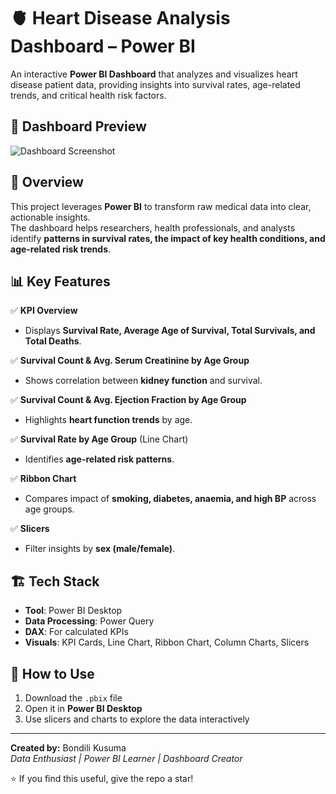 # 🫀 Heart Disease Analysis Dashboard – Power BI

An interactive **Power BI Dashboard** that analyzes and visualizes heart disease patient data, providing insights into survival rates, age-related trends, and critical health risk factors.

## 📸 Dashboard Preview

![Dashboard Screenshot](7419bb05-9466-4b59-8e57-d2cb40802408.png)


## 📌 Overview

This project leverages **Power BI** to transform raw medical data into clear, actionable insights.  
The dashboard helps researchers, health professionals, and analysts identify **patterns in survival rates, the impact of key health conditions, and age-related risk trends**.

## 📊 Key Features

✅ **KPI Overview**  
- Displays **Survival Rate, Average Age of Survival, Total Survivals, and Total Deaths**.

✅ **Survival Count & Avg. Serum Creatinine by Age Group**  
- Shows correlation between **kidney function** and survival.

✅ **Survival Count & Avg. Ejection Fraction by Age Group**  
- Highlights **heart function trends** by age.

✅ **Survival Rate by Age Group** (Line Chart)  
- Identifies **age-related risk patterns**.

✅ **Ribbon Chart**  
- Compares impact of **smoking, diabetes, anaemia, and high BP** across age groups.

✅ **Slicers**  
- Filter insights by **sex (male/female)**.

## 🏗️ Tech Stack

- **Tool**: Power BI Desktop  
- **Data Processing**: Power Query  
- **DAX**: For calculated KPIs  
- **Visuals**: KPI Cards, Line Chart, Ribbon Chart, Column Charts, Slicers

## 🚀 How to Use

1. Download the `.pbix` file  
2. Open it in **Power BI Desktop**  
3. Use slicers and charts to explore the data interactively

---

**Created by:** Bondili Kusuma  
*Data Enthusiast | Power BI Learner | Dashboard Creator*

⭐ If you find this useful, give the repo a star!

